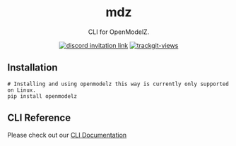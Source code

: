 <div align="center">

# mdz

CLI for OpenModelZ.

</div>

<p align=center>
<a href="https://discord.gg/KqswhpVgdU"><img alt="discord invitation link" src="https://dcbadge.vercel.app/api/server/KqswhpVgdU?style=flat"></a>
<a href="https://twitter.com/TensorChord"><img src="https://img.shields.io/twitter/follow/tensorchord?style=social" alt="trackgit-views" /></a>
</p>

## Installation

```
# Installing and using openmodelz this way is currently only supported on Linux.
pip install openmodelz
```

## CLI Reference

Please check out our [CLI Documentation](./docs/cli/mdz.md)
